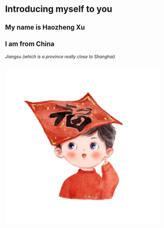 # Introducing myself to you

## My name is Haozheng Xu

## I am from China

###### Jiangsu (which is a province really close to Shanghai)


![](details.png)
